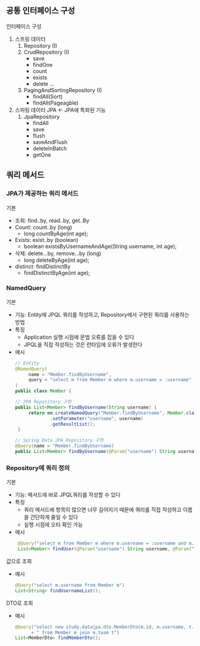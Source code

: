 ## 공통 인터페이스 구성
인터페이스 구성
1. 스프링 데이터
   1. Repository (I)
   2. CrudRepository (I)
      - save
      - findOne
      - count
      - exists
      - delete ...
   3. PagingAndSortingRepository (I)
      - findAll(Sort)
      - findAll(Pageagble)
2. 스피링 데이터 JPA  <- JPA에 특화된 기능
   1. JpaRepository
      - findAll
      - save
      - flush
      - saveAndFlush
      - deleteInBatch
      - getOne

## 쿼리 메서드
### JPA가 제공하는 쿼리 메서드
기본
- 조회: find..by, read..by, get..By
- Count: count..by (long)
   - long countByAge(int age);
- Exists: exist..by (boolean)
   - boolean existsByUsernameAndAge(String username, int age);
- 삭제: delete...by, remove...by (long)
   - long deleteByAge(int age);
- distinct: findDistinctBy
   - findDistinctByAge(int age);

### NamedQuery
기본
- 기능: Entity에 JPQL 쿼리를 작성하고, Repository에서 구현된 쿼리를 사용하는 방법
- 특징
   - Application 실행 시점에 문법 오류를 잡을 수 있다
   - JPQL을 직접 작성하는 것은 런타임에 오류가 발생한다
- 예시
   ~~~java
   // Entity 
   @NamedQuery(
        name = "Member.findByUsername",
        query = "select m from Member m where m.username = :username"
   )
   public class Member {

   // JPA Repository 구현
   public List<Member> findByUsername(String username) {
        return em.createNamedQuery("Member.findByUsername", Member.class)
                .setParameter("username", username)
                .getResultList();
    }

   // Spring Data JPA Repository 구현
   @Query(name = "Member.findByUsername)
   public List<Member> findByUsername(@Param("username") String username)
   ~~~

### Repository에 쿼리 정의
기본
- 기능: 메서드에 바로 JPQL쿼리를 작성할 수 있다
- 특징
   - 쿼리 메서드에 항목이 많으면 너무 길어지기 때문에 쿼리를 직접 작성하고 이름을 간단하게 줄일 수 있다
   - 실행 시점에 오타 확인 가능
- 예시
   ~~~java
    @Query("select m from Member m where m.username = :username and m.age = :age")
    List<Member> findUser(@Param("username") String username, @Param("age") int age);
   ~~~

값으로 조회
- 예시
   ~~~java
   @Query("select m.username from Member m")
   List<String> findUsernameList();
   ~~~

DTO로 조회
- 예시
   ~~~java
   @Query("select new study.datajpa.dto.MemberDto(m.id, m.username, t.name)"
         + " from Member m join m.team t")
   List<MemberDto> findMemberDto();
   ~~~